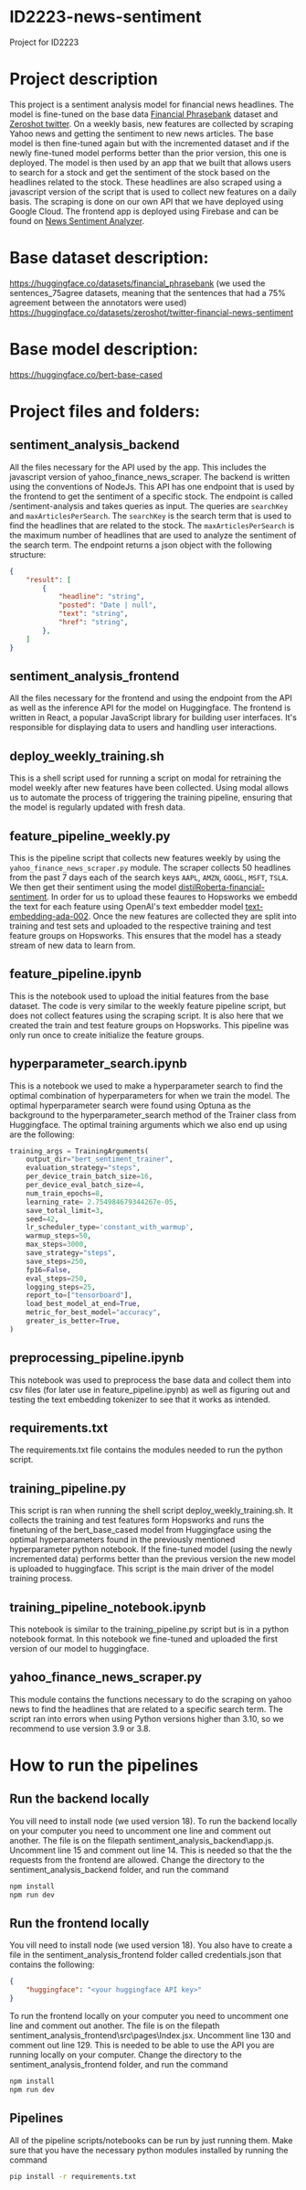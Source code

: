 # ID2223-news-sentiment
Project for ID2223

# Project description
This project is a sentiment analysis model for financial news headlines. The model is fine-tuned on the base data [Financial Phrasebank](https://huggingface.co/datasets/financial_phrasebank) dataset and [Zeroshot twitter](https://huggingface.co/datasets/zeroshot/twitter-financial-news-sentiment). On a weekly basis, new features are collected by scraping Yahoo news and getting the sentiment to new news articles. The base model is then fine-tuned again but with the incremented dataset and if the newly fine-tuned model performs better than the prior version, this one is deployed. The model is then used by an app that we built that allows users to search for a stock and get the sentiment of the stock based on the headlines related to the stock. These headlines are also scraped using a javascript version of the script that is used to collect new features on a daily basis. The scraping is done on our own API that we have deployed using Google Cloud. The frontend app is deployed using Firebase and can be found on [News Sentiment Analyzer](https://news-sentiment-analyzer.web.app/). 

# Base dataset description:
https://huggingface.co/datasets/financial_phrasebank  (we used the sentences_75agree datasets, meaning that the sentences that had a 75% agreement between the annotators were used)
https://huggingface.co/datasets/zeroshot/twitter-financial-news-sentiment

# Base model description:
https://huggingface.co/bert-base-cased


# Project files and folders:

## sentiment_analysis_backend
All the files necessary for the API used by the app. This includes the javascript version of yahoo_finance_news_scraper. The backend is written using the conventions of NodeJs. This API has one endpoint that is used by the frontend to get the sentiment of a specific stock. The endpoint is called /sentiment-analysis and takes queries as input. The queries are `searchKey` and `maxArticlesPerSearch`. The `searchKey` is the search term that is used to find the headlines that are related to the stock. The `maxArticlesPerSearch` is the maximum number of headlines that are used to analyze the sentiment of the search term. The endpoint returns a json object with the following structure:
```json
{
    "result": [
        {
            "headline": "string",
            "posted": "Date | null",
            "text": "string",
            "href": "string",
        },
    ]
}
```

## sentiment_analysis_frontend
All the files necessary for the frontend and using the endpoint from the API as well as the inference API for the model on Huggingface. The frontend is written in React, a popular JavaScript library for building user interfaces. It's responsible for displaying data to users and handling user interactions.

## deploy_weekly_training.sh
This is a shell script used for running a script on modal for retraining the model weekly after new features have been collected. Using modal allows us to automate the process of triggering the training pipeline, ensuring that the model is regularly updated with fresh data.

## feature_pipeline_weekly.py
This is the pipeline script that collects new features weekly by using the `yahoo_finance_news_scraper.py` module. The scraper collects 50 headlines from the past 7 days each of the search keys `AAPL`, `AMZN`, `GOOGL`, `MSFT`, `TSLA`. We then get their sentiment using the model [distilRoberta-financial-sentiment](https://huggingface.co/mrm8488/distilroberta-finetuned-financial-news-sentiment-analysis). In order for us to upload these feaures to Hopsworks we embedd the text for each feature using OpenAI's text embedder model [text-embedding-ada-002](https://huggingface.co/Xenova/text-embedding-ada-002). Once the new features are collected they are split into training and test sets and uploaded to the respective training and test feature groups on Hopsworks. This ensures that the model has a steady stream of new data to learn from.

## feature_pipeline.ipynb
This is the notebook used to upload the initial features from the base dataset. The code is very similar to the weekly feature pipeline script, but does not collect features using the scraping script. It is also here that we created the train and test feature groups on Hopsworks. This pipeline was only run once to create initialize the feature groups.

## hyperparameter_search.ipynb
This is a notebook we used to make a hyperparameter search to find the optimal combination of hyperparameters for when we train the model. The optimal hyperparameter search were found using Optuna as the background to the hyperparameter_search method of the Trainer class from Huggingface. The optimal training arguments which we also end up using are the following:

```python
training_args = TrainingArguments(
    output_dir="bert_sentiment_trainer", 
    evaluation_strategy="steps",
    per_device_train_batch_size=16,
    per_device_eval_batch_size=4,
    num_train_epochs=8,
    learning_rate= 2.754984679344267e-05,
    save_total_limit=3,
    seed=42,
    lr_scheduler_type='constant_with_warmup',
    warmup_steps=50,
    max_steps=3000,
    save_strategy="steps",
    save_steps=250,
    fp16=False,
    eval_steps=250,
    logging_steps=25,
    report_to=["tensorboard"],
    load_best_model_at_end=True,
    metric_for_best_model="accuracy",
    greater_is_better=True,
)
```


## preprocessing_pipeline.ipynb
This notebook was used to preprocess the base data and collect them into csv files (for later use in feature_pipeline.ipynb) as well as figuring out and testing the text embedding tokenizer to see that it works as intended.

## requirements.txt
The requirements.txt file contains the modules needed to run the python script.

## training_pipeline.py
This script is ran when running the shell script deploy_weekly_training.sh. It collects the training and test features form Hopsworks and runs the finetuning of the bert_base_cased model from Huggingface using the optimal hyperparameters found in the previously mentioned hyperparameter python notebook. If the fine-tuned model (using the newly incremented data) performs better than the previous version the new model is uploaded to huggingface. This script is the main driver of the model training process.

## training_pipeline_notebook.ipynb
This notebook is similar to the training_pipeline.py script but is in a python notebook format. In this notebook we fine-tuned and uploaded the first version of our model to huggingface. 

## yahoo_finance_news_scraper.py
This module contains the functions necessary to do the scraping on yahoo news to find the headlines that are related to a specific search term. The script ran into errors when using Python versions higher than 3.10, so we recommend to use version 3.9 or 3.8.


# How to run the pipelines
## Run the backend locally
You vill need to install node (we used version 18). To run the backend locally on your computer you need to uncomment one line and comment out another. The file is on the filepath sentiment_analysis_backend\app.js. Uncomment line 15 and comment out line 14. This is needed so that the the requests from the frontend are allowed. Change the directory to the sentiment_analysis_backend folder, and run the command
```bash
npm install
npm run dev
```

## Run the frontend locally
You vill need to install node (we used version 18). You also have to create a file in the sentiment_analysis_frontend folder called credentials.json that contains the following:
```json
{
    "huggingface": "<your huggingface API key>"
}
```
To run the frontend locally on your computer you need to uncomment one line and comment out another. The file is on the filepath sentiment_analysis_frontend\src\pages\Index.jsx. Uncomment line 130 and comment out line 129. This is needed to be able to use the API you are running locally on your computer. Change the directory to the sentiment_analysis_frontend folder, and run the command
```bash
npm install
npm run dev
```

## Pipelines
All of the pipeline scripts/notebooks can be run by just running them. Make sure that you have the necessary python modules installed by running the command
```bash
pip install -r requirements.txt
``` 

